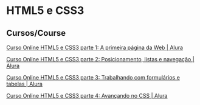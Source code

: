 # HTML5 e CSS3

## Cursos/Course

[Curso Online HTML5 e CSS3 parte 1: A primeira página da Web | Alura](https://cursos.alura.com.br/course/html5-css3-primeiros-passos)

[Curso Online HTML5 e CSS3 parte 2: Posicionamento, listas e navegação | Alura](https://cursos.alura.com.br/course/html5-css3-posicionamento-listas-navegacao)

[Curso Online HTML5 e CSS3 parte 3: Trabalhando com formulários e tabelas | Alura](https://cursos.alura.com.br/course/html5-css3-formularios-tabelas)

[Curso Online HTML5 e CSS3 parte 4: Avançando no CSS | Alura](https://cursos.alura.com.br/course/html5-css3-avancando-css)